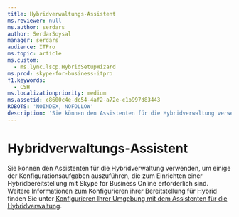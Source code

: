 ```yaml
---
title: Hybridverwaltungs-Assistent
ms.reviewer: null
ms.author: serdars
author: SerdarSoysal
manager: serdars
audience: ITPro
ms.topic: article
ms.custom:
  - ms.lync.lscp.HybridSetupWizard
ms.prod: skype-for-business-itpro
f1.keywords:
  - CSH
ms.localizationpriority: medium
ms.assetid: c8600c4e-dc54-4af2-a72e-c1b997d83443
ROBOTS: 'NOINDEX, NOFOLLOW'
description: 'Sie können den Assistenten für die Hybridverwaltung verwenden, um einige der Konfigurationsaufgaben auszuführen, die zum Einrichten einer Hybridbereitstellung mit Skype for Business Online erforderlich sind. Weitere Informationen zum Konfigurieren ihrer Bereitstellung für Hybrid finden Sie unter Konfigurieren Ihrer Umgebung mit dem Assistenten für die Hybridverwaltung.'
---
```


# <a name="hybrid-manageability-wizard"></a>Hybridverwaltungs-Assistent

Sie können den Assistenten für die Hybridverwaltung verwenden, um einige der Konfigurationsaufgaben auszuführen, die zum Einrichten einer Hybridbereitstellung mit Skype for Business Online erforderlich sind. Weitere Informationen zum Konfigurieren ihrer Bereitstellung für Hybrid finden Sie unter [Konfigurieren Ihrer Umgebung mit dem Assistenten für die Hybridverwaltung](https://technet.microsoft.com/library/d777f79b-a740-4aba-a9e2-c91f0315b6f8.aspx).


